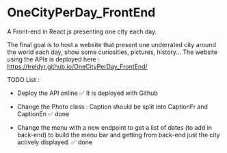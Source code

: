 # OneCityPerDay_FrontEnd

A Front-end in React.js presenting one city each day.

The final goal is to host a website that present one underrated city around the world each day, show some curiosities, pictures, history... The website using the APIs is deployed here : https://treldyr.github.io/OneCityPerDay_FrontEnd/

TODO List :

- Deploy the API online
 ✅ It is deployed with Github

- Change the Photo class : Caption should be split into CaptionFr and CaptionEn
✅ done

- Change the menu with a new endpoint to get a list of dates (to add in back-end) to build the menu bar and getting from back-end just the city actively displayed.
✅ done


